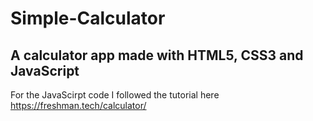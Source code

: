 # Simple-Calculator
## A calculator app made with HTML5, CSS3 and JavaScript
For the JavaScirpt code I followed the tutorial here https://freshman.tech/calculator/
